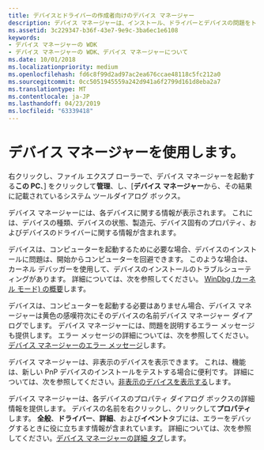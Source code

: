 ```yaml
---
title: デバイスとドライバーの作成者向けのデバイス マネージャー
description: デバイス マネージャーは、インストール、ドライバーとデバイスの問題をトラブルシューティングする方法を提供します。
ms.assetid: 3c229347-b36f-43e7-9e9c-3ba6ec1e6108
keywords:
- デバイス マネージャーの WDK
- デバイス マネージャーの WDK、デバイス マネージャーについて
ms.date: 10/01/2018
ms.localizationpriority: medium
ms.openlocfilehash: fd6c8f99d2ad97ac2ea676ccae48118c5fc212a0
ms.sourcegitcommit: 0cc5051945559a242d941a6f2799d161d8eba2a7
ms.translationtype: MT
ms.contentlocale: ja-JP
ms.lasthandoff: 04/23/2019
ms.locfileid: "63339418"
---
```

# <a name="using-device-manager"></a>デバイス マネージャーを使用します。

右クリックし、ファイル エクスプ ローラーで、デバイス マネージャーを起動する**この PC**、] をクリックして**管理**、し、[**デバイス マネージャー**から、その結果に記載されているシステム ツールダイアログ ボックス。

デバイス マネージャーには、各デバイスに関する情報が表示されます。 これには、デバイスの種類、デバイスの状態、製造元、デバイス固有のプロパティ、およびデバイスのドライバーに関する情報が含まれます。

デバイスは、コンピューターを起動するために必要な場合、デバイスのインストールに問題は、開始からコンピューターを回避できます。 このような場合は、カーネル デバッガーを使用して、デバイスのインストールのトラブルシューティングがあります。 詳細については、次を参照してください。 [WinDbg (カーネル モード) の概要](https://docs.microsoft.com/windows-hardware/drivers/debugger/getting-started-with-windbg--kernel-mode-)します。

デバイスは、コンピューターを起動する必要はありません場合、デバイス マネージャーは黄色の感嘆符次にそのデバイスの名前デバイス マネージャー ダイアログでします。 デバイス マネージャーには、問題を説明するエラー メッセージも提供します。 エラー メッセージの詳細については、次を参照してください。[デバイス マネージャーのエラー メッセージ](device-manager-error-messages.md)します。

デバイス マネージャーは、非表示のデバイスを表示できます。 これは、機能は、新しい PnP デバイスのインストールをテストする場合に便利です。 詳細については、次を参照してください。[非表示のデバイスを表示する](viewing-hidden-devices.md)します。

デバイス マネージャーは、各デバイスのプロパティ ダイアログ ボックスの詳細情報を提供します。 デバイスの名前を右クリックし、クリックして**プロパティ**します。 **全般**、**ドライバー**、**詳細**、および**イベント**タブには、エラーをデバッグするときに役に立ちます情報が含まれています。 詳細については、次を参照してください。[デバイス マネージャーの詳細 タブ](device-manager-details-tab.md)します。
